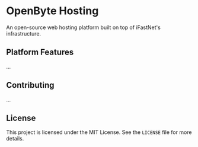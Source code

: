 # OpenByte Hosting

<!-- Add deployment badges here. -->

An open-source web hosting platform built on top of iFastNet's infrastructure.

## Platform Features

...

## Contributing

...

## License

This project is licensed under the MIT License. See the `LICENSE` file for more details.
